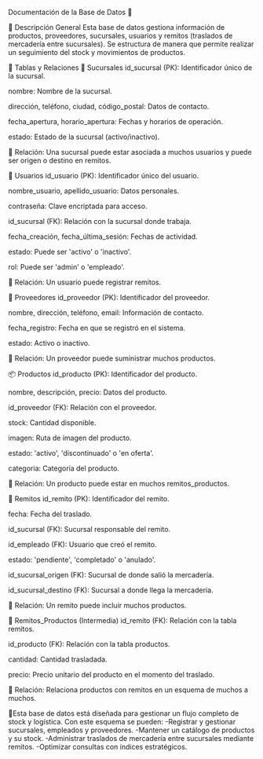Documentación de la Base de Datos 📌

📂 Descripción General
Esta base de datos gestiona información de productos, proveedores, sucursales, usuarios y remitos (traslados de mercadería entre sucursales). Se estructura de manera que permite realizar un seguimiento del stock y movimientos de productos.

📑 Tablas y Relaciones
🏢 Sucursales
id_sucursal (PK): Identificador único de la sucursal.

nombre: Nombre de la sucursal.

dirección, teléfono, ciudad, código_postal: Datos de contacto.

fecha_apertura, horario_apertura: Fechas y horarios de operación.

estado: Estado de la sucursal (activo/inactivo).

🔗 Relación: Una sucursal puede estar asociada a muchos usuarios y puede ser origen o destino en remitos.

👥 Usuarios
id_usuario (PK): Identificador único del usuario.

nombre_usuario, apellido_usuario: Datos personales.

contraseña: Clave encriptada para acceso.

id_sucursal (FK): Relación con la sucursal donde trabaja.

fecha_creación, fecha_última_sesión: Fechas de actividad.

estado: Puede ser 'activo' o 'inactivo'.

rol: Puede ser 'admin' o 'empleado'.

🔗 Relación: Un usuario puede registrar remitos.

🚛 Proveedores
id_proveedor (PK): Identificador del proveedor.

nombre, dirección, teléfono, email: Información de contacto.

fecha_registro: Fecha en que se registró en el sistema.

estado: Activo o inactivo.

🔗 Relación: Un proveedor puede suministrar muchos productos.

📦 Productos
id_producto (PK): Identificador del producto.

nombre, descripción, precio: Datos del producto.

id_proveedor (FK): Relación con el proveedor.

stock: Cantidad disponible.

imagen: Ruta de imagen del producto.

estado: 'activo', 'discontinuado' o 'en oferta'.

categoria: Categoría del producto.

🔗 Relación: Un producto puede estar en muchos remitos_productos.

📄 Remitos
id_remito (PK): Identificador del remito.

fecha: Fecha del traslado.

id_sucursal (FK): Sucursal responsable del remito.

id_empleado (FK): Usuario que creó el remito.

estado: 'pendiente', 'completado' o 'anulado'.

id_sucursal_origen (FK): Sucursal de donde salió la mercadería.

id_sucursal_destino (FK): Sucursal a donde llega la mercadería.

🔗 Relación: Un remito puede incluir muchos productos.

📜 Remitos_Productos (Intermedia)
id_remito (FK): Relación con la tabla remitos.

id_producto (FK): Relación con la tabla productos.

cantidad: Cantidad trasladada.

precio: Precio unitario del producto en el momento del traslado.

🔗 Relación: Relaciona productos con remitos en un esquema de muchos a muchos.

📂Esta base de datos está diseñada para gestionar un flujo completo de stock y logística. Con este esquema se pueden:
-Registrar y gestionar sucursales, empleados y proveedores.
-Mantener un catálogo de productos y su stock.
-Administrar traslados de mercadería entre sucursales mediante remitos.
-Optimizar consultas con índices estratégicos.
